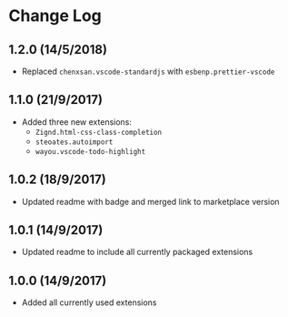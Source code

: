 # Change Log
## 1.2.0 (14/5/2018)
- Replaced `chenxsan.vscode-standardjs` with `esbenp.prettier-vscode`

## 1.1.0 (21/9/2017)
- Added three new extensions:
    - `Zignd.html-css-class-completion`
    - `steoates.autoimport`
    - `wayou.vscode-todo-highlight`
## 1.0.2 (18/9/2017)
- Updated readme with badge and merged link to marketplace version
## 1.0.1 (14/9/2017)
- Updated readme to include all currently packaged extensions
## 1.0.0 (14/9/2017)
- Added all currently used extensions
